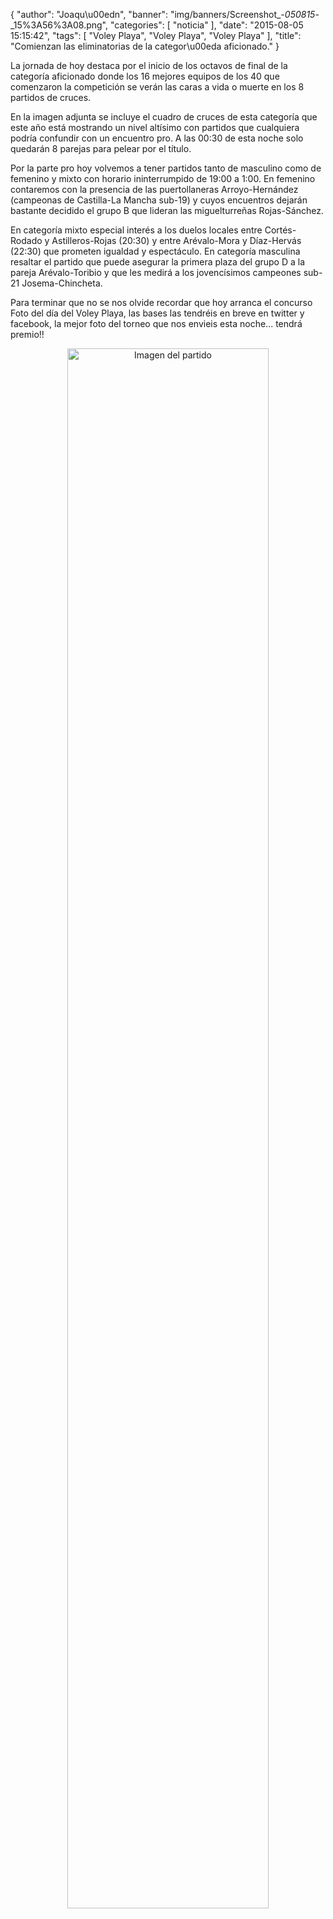 {
  "author": "Joaqu\u00edn", 
  "banner": "img/banners/Screenshot_-_050815_-_15%3A56%3A08.png", 
  "categories": [
    "noticia"
  ], 
  "date": "2015-08-05 15:15:42", 
  "tags": [
    "Voley Playa", 
    "Voley Playa", 
    "Voley Playa"
  ], 
  "title": "Comienzan las eliminatorias de la categor\u00eda aficionado."
}

La jornada de hoy destaca por el inicio de los octavos de final de la categoría aficionado donde los 16 mejores equipos de los 40 que comenzaron la competición se verán las caras a vida o muerte en los 8 partidos de cruces.

En la imagen adjunta se incluye el cuadro de cruces de esta categoría que este año está mostrando un nivel altísimo con partidos que cualquiera podría confundir con un encuentro pro. A las 00:30 de esta noche solo quedarán 8 parejas para pelear por el título.

Por la parte pro hoy volvemos a tener partidos tanto de masculino como de femenino y mixto con horario ininterrumpido de 19:00 a 1:00. En femenino contaremos con la presencia de las puertollaneras Arroyo-Hernández (campeonas de Castilla-La Mancha sub-19) y cuyos encuentros dejarán bastante decidido el grupo B que lideran las miguelturreñas Rojas-Sánchez.

En categoría mixto especial interés a los duelos locales entre Cortés-Rodado y Astilleros-Rojas (20:30) y entre Arévalo-Mora y Díaz-Hervás (22:30) que prometen igualdad y espectáculo. En categoría masculina resaltar el partido que puede asegurar la primera plaza del grupo D a la pareja Arévalo-Toribio y que les medirá a los jovencísimos campeones sub-21 Josema-Chincheta.

Para terminar que no se nos olvide recordar que hoy arranca el concurso Foto del día del Voley Playa, las bases las tendréis en breve en twitter y facebook, la mejor foto del torneo que nos envieis esta noche... tendrá premio!!

<center>
<a target="_new" href="http://www.advmiguelturra.org/drupal/sites/default/files/Screenshot%20-%20050815%20-%2015%3A56%3A08.png"> 
<img alt="Imagen del partido" width="80%" align="center" src="http://www.advmiguelturra.org/drupal/sites/default/files/Screenshot%20-%20050815%20-%2015%3A56%3A08.png"/> </a> </center>



